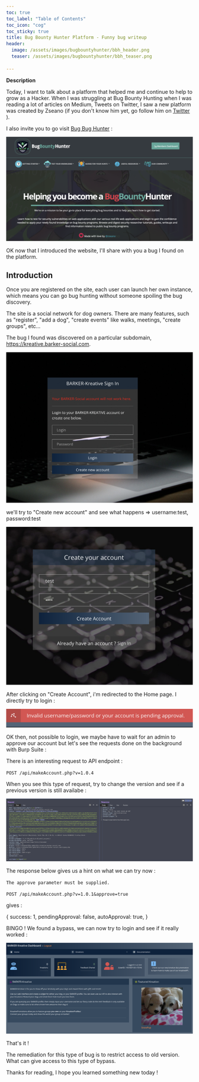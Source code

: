 ```yaml
---
toc: true
toc_label: "Table of Contents"
toc_icon: "cog"
toc_sticky: true
title: Bug Bounty Hunter Platform - Funny bug writeup
header:
  image: /assets/images/bugbountyhunter/bbh_header.png
  teaser: /assets/images/bugbountyhunter/bbh_teaser.png
  
---
```

**Description**

Today, I want to talk about a platform that helped me and continue to help to grow as a Hacker. When I was struggling at Bug Bounty Hunting when I was reading a lot of articles on Medium, Tweets on Twitter, I saw a new platform was created by Zseano (if you don't know him yet, go follow him on [Twitter](https://twitter.com/zseano) ). 


I also invite you to go visit [Bug Bug Hunter](https://bugbountyhunter.com) :

![bugbountyhunter.png](/assets/images/bugbountyhunter/bugbountyhunter.png)

OK now that I introduced the website, I'll share with you a bug I found on the platform.

Introduction
--

Once you are registered on the site, each user can launch her own instance, which means you can go bug hunting without someone spoiling the bug discovery.

The site is a social network for dog owners. There are many features, such as "register", "add a dog", "create events" like walks, meetings, "create groups", etc...


The bug I found was discovered on a particular subdomain, https://kreative.barker-social.com.



![kreative-login-page.png](/assets/images/bugbountyhunter/kreative-login-page.png)

we'll try to "Create new account" and see what happens => username:test, password:test  

![kreative-create-account.png](/assets/images/bugbountyhunter/kreative-create-account.png)

After clicking on "Create Account", i'm redirected to the Home page. I directly try to login : 

![kreative-login-approval.png](/assets/images/bugbountyhunter/kreative-login-approval.png)

OK then, not possible to login, we maybe have to wait for an admin to approve our account but let's see the requests done on the background with Burp Suite : 

There is an interesting request to API endpoint : 

`POST /api/makeAccount.php?v=1.0.4`

When you see this type of request, try to change the version and see if a previous version is still availabe : 

![burp-request-api-version.png](/assets/images/bugbountyhunter/burp-request-api-version.png)

The response below gives us a hint on what we can try now : 

`The approve parameter must be supplied.`


`POST /api/makeAccount.php?v=1.0.1&approve=true`

gives : 

{
   success: 1,
   pendingApproval: false,
   autoApproval: true,
}


BINGO ! We found a bypass, we can now try to login and see if it really worked : 


![kreative-logged-in.png](/assets/images/bugbountyhunter/kreative-logged-in.png)


That's it ! 

The remediation for this type of bug is to restrict access to old version. What can give access to this type of bypass. 


Thanks for reading, I hope you learned something new today ! 
